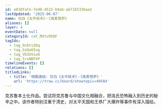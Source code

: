 ```yaml
---
id: e810fafe-7e40-4522-b9ab-ab7165336aa2
lastUpdated: '2025-06-07'
name: 饮白《太平妖术》・《鬼乘菩萨》
aliases: []
layer: 4
eventDate: null
categoryId: cat_MXtv05QF
tagIds:
  - tag_Ocbts3Oq
  - tag_GzQaUIog
  - tag_VD3UVioQ
  - tag_5rvNRFVP
timelineEvents: []
relations: []
titledLinks:
  - title: '相關連結: 饮白《太平妖术》・《鬼乘菩萨》'
    url: 'https://trow.cc/board/showtopic=49584'
---
```

克苏鲁本土化作品。尝试将克苏鲁与中国文化相融合，把洛氏恐怖融入到历史的秘辛之中。该作者特别注重于清史，对太平天国和王恭厂大爆炸等事件有深入描绘。
